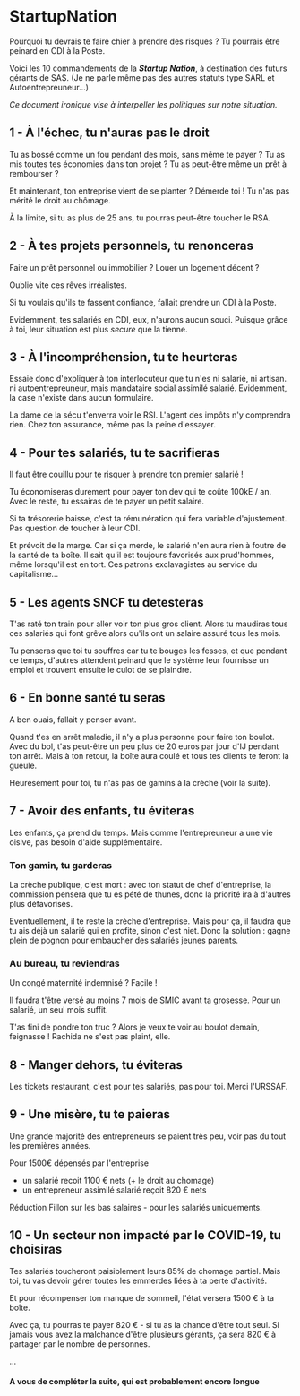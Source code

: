 # StartupNation

Pourquoi tu devrais te faire chier à prendre des risques ?
Tu pourrais être peinard en CDI à la Poste.

Voici les 10 commandements de la ***Startup Nation***, à destination des futurs gérants de SAS.
(Je ne parle même pas des autres statuts type SARL et Autoentrepreuneur...)

*Ce document ironique vise à interpeller les politiques sur notre situation.*

## 1 - À l'échec, tu n'auras pas le droit

Tu as bossé comme un fou pendant des mois, sans même te payer ?
Tu as mis toutes tes économies dans ton projet ?
Tu as peut-être même un prêt à rembourser ?

Et maintenant, ton entreprise vient de se planter ?
Démerde toi ! Tu n'as pas mérité le droit au chômage.

À la limite, si tu as plus de 25 ans, tu pourras peut-être toucher le RSA.

## 2 - À tes projets personnels, tu renonceras

Faire un prêt personnel ou immobilier ?
Louer un logement décent ?

Oublie vite ces rêves irréalistes.

Si tu voulais qu'ils te fassent confiance, fallait prendre un CDI à la Poste.

Evidemment, tes salariés en CDI, eux, n'aurons aucun souci. Puisque grâce à toi, leur situation est plus *secure* que la tienne.

## 3 - À l'incompréhension, tu te heurteras

Essaie donc d'expliquer à ton interlocuteur que tu n'es ni salarié, ni artisan. ni autoentrepreuneur, mais mandataire social assimilé salarié.
Evidemment, la case n'existe dans aucun formulaire.

La dame de la sécu t'enverra voir le RSI. L'agent des impôts n'y comprendra rien. Chez ton assurance, même pas la peine d'essayer.

## 4 - Pour tes salariés, tu te sacrifieras

Il faut être couillu pour te risquer à prendre ton premier salarié !

Tu économiseras durement pour payer ton dev qui te coûte 100kE / an.
Avec le reste, tu essairas de te payer un petit salaire. 

Si ta trésorerie baisse, c'est ta rémunération qui fera variable d'ajustement. Pas question de toucher à leur CDI.

Et prévoit de la marge. Car si ça merde, le salarié n'en aura rien à foutre de la santé de ta boîte. Il sait qu'il est toujours favorisés aux prud'hommes, même lorsqu'il est en tort. Ces patrons exclavagistes au service du capitalisme...

## 5 - Les agents SNCF tu detesteras

T'as raté ton train pour aller voir ton plus gros client. Alors tu maudiras tous ces salariés qui font grêve alors qu'ils ont un salaire assuré tous les mois.

Tu penseras que toi tu souffres car tu te bouges les fesses, et que pendant ce temps, d'autres attendent peinard que le système leur fournisse un emploi et trouvent ensuite le culot de se plaindre.

## 6 - En bonne santé tu seras

A ben ouais, fallait y penser avant.

Quand t'es en arrêt maladie, il n'y a plus personne pour faire ton boulot.
Avec du bol, t'as peut-être un peu plus de 20 euros par jour d'IJ pendant ton arrêt.
Mais à ton retour, la boîte aura coulé et tous tes clients te feront la gueule.

Heuresement pour toi, tu n'as pas de gamins à la crèche (voir la suite).

## 7 - Avoir des enfants, tu éviteras

Les enfants, ça prend du temps. Mais comme l'entrepreuneur a une vie oisive, pas besoin d'aide supplémentaire.

### Ton gamin, tu garderas

La crèche publique, c'est mort : avec ton statut de chef d'entreprise, la commission pensera que tu es pété de thunes, donc la priorité ira à d'autres plus défavorisés.

Eventuellement, il te reste la crèche d'entreprise. Mais pour ça, il faudra que tu ais déjà un salarié qui en profite, sinon c'est niet. Donc la solution : gagne plein de pognon pour embaucher des salariés jeunes parents.

### Au bureau, tu reviendras

Un congé maternité indemnisé ? Facile !

Il faudra t'être versé au moins 7 mois de SMIC avant ta grosesse.
Pour un salarié, un seul mois suffit.

T'as fini de pondre ton truc ? Alors je veux te voir au boulot demain, feignasse ! Rachida ne s'est pas plaint, elle.

## 8 - Manger dehors, tu éviteras

Les tickets restaurant, c'est pour tes salariés, pas pour toi. Merci l'URSSAF.

## 9 - Une misère, tu te paieras

Une grande majorité des entrepreneurs se paient très peu, voir pas du tout les premières années.

Pour 1500€ dépensés par l'entreprise 
- un salarié recoit 1100 € nets (+ le droit au chomage)
- un entrepreneur assimilé salarié reçoit 820 € nets

Réduction Fillon sur les bas salaires - pour les salariés uniquements.

## 10 - Un secteur non impacté par le COVID-19, tu choisiras

Tes salariés toucheront paisiblement leurs 85% de chomage partiel.
Mais toi, tu vas devoir gérer toutes les emmerdes liées à ta perte d'activité.

Et pour récompenser ton manque de sommeil, l'état versera 1500 € à ta boîte.

Avec ça, tu pourras te payer 820 € - si tu as la chance d'être tout seul.
Si jamais vous avez la malchance d'être plusieurs gérants, ça sera 820 € à partager par le nombre de personnes.


...


#### A vous de compléter la suite, qui est probablement encore longue
